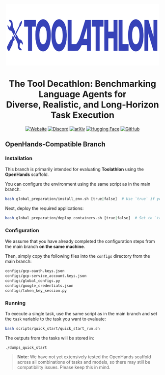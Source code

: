 <div align="center">

 <p align="center">
    <img src="./assets/toolathlon.svg" alt="Logo" width="500" height="200"/>
</p>

# The Tool Decathlon: Benchmarking Language Agents for <br>Diverse, Realistic, and Long-Horizon Task Execution

[![Website](https://img.shields.io/badge/Website-4285F4?style=for-the-badge&logo=google-chrome&logoColor=white)](https://hkust.mintlify.app/)
[![Discord](https://img.shields.io/badge/Join_Our_Discord-5865F2?style=for-the-badge&logo=discord&logoColor=white)](https://discord.gg/Y6DYFMbk)
[![arXiv](https://img.shields.io/badge/Paper-b31b1b?style=for-the-badge&logo=arxiv&logoColor=white)](https://arxiv.org/abs/xxxx.xxxxx)
[![Hugging Face](https://img.shields.io/badge/Trajectories-FFD21E?style=for-the-badge&logo=huggingface&logoColor=black)](https://huggingface.co/datasets/hkust-nlp/Toolathlon-Trajectories)
[![GitHub](https://img.shields.io/badge/GitHub-181717?style=for-the-badge&logo=github&logoColor=white)](https://github.com/hkust-nlp/Toolathlon)

</div>

## OpenHands-Compatible Branch

### Installation

This branch is primarily intended for evaluating **Toolathlon** using the **OpenHands** scaffold.

You can configure the environment using the same script as in the main branch:

```bash
bash global_preparation/install_env.sh [true|false]  # Use `true` if you have sudo privileges
```

Next, deploy the required applications:

```bash
bash global_preparation/deploy_containers.sh [true|false]  # Set to `true` to configure Dovecot in Poste.io to allow plaintext authentication
```

### Configuration

We assume that you have already completed the configuration steps from the main branch **on the same machine**.

Then, simply copy the following files into the `configs` directory from the main branch:

```
configs/gcp-oauth.keys.json  
configs/gcp-service_account.keys.json  
configs/global_configs.py  
configs/google_credentials.json  
configs/token_key_session.py
```

### Running

To execute a single task, use the same script as in the main branch and set the `task` variable to the task you want to evaluate:

```bash
bash scripts/quick_start/quick_start_run.sh
```

The outputs from the tasks will be stored in:

```
./dumps_quick_start
```

> **Note:** We have not yet extensively tested the OpenHands scaffold across all combinations of tasks and models, so there may still be compatibility issues. Please keep this in mind.